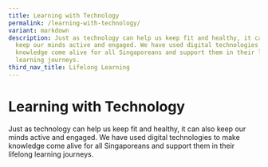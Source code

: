 ```yaml
---
title: Learning with Technology
permalink: /learning-with-technology/
variant: markdown
description: Just as technology can help us keep fit and healthy, it can also
  keep our minds active and engaged. We have used digital technologies to make
  knowledge come alive for all Singaporeans and support them in their lifelong
  learning journeys.
third_nav_title: Lifelong Learning
---
```

# Learning with Technology

Just as technology can help us keep fit and healthy, it can also keep our minds active and engaged. We have used digital technologies to make knowledge come alive for all Singaporeans and support them in their lifelong learning journeys.